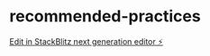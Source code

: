# recommended-practices

[Edit in StackBlitz next generation editor ⚡️](https://stackblitz.com/~/github.com/joelfcoelho/recommended-practices)